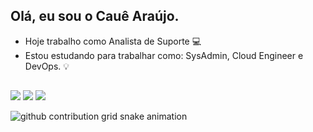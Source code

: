 ## Olá, eu sou o Cauê Araújo.

- Hoje trabalho como Analista de Suporte 💻
- Estou estudando para trabalhar como: SysAdmin, Cloud Engineer e DevOps. 💡

##
  <a href="https://instagram.com/cauearaujo00" target="_blank"><img src="https://img.shields.io/badge/-Instagram-%23E4405F?style=for-the-badge&logo=instagram&logoColor=white" target="_blank"></a>
 <a href="https://discord.gg/wagxzStdcR" target="_blank"><img src="https://img.shields.io/badge/Discord-7289DA?style=for-the-badge&logo=discord&logoColor=white" target="_blank"></a> 
  <a href="https://www.linkedin.com/in/cauê-araújo" target="_blank"><img src="https://img.shields.io/badge/-LinkedIn-%230077B5?style=for-the-badge&logo=linkedin&logoColor=white" target="_blank"></a> 
  </div>


<picture>
  <source media="(prefers-color-scheme: dark)" srcset="https://raw.githubusercontent.com/CaueArauj00/YourUser/output/github-contribution-grid-snake-dark.svg">
  <source media="(prefers-color-scheme: light)" srcset="https://raw.githubusercontent.com/CaueArauj00/YourUser/output/github-contribution-grid-snake.svg">
  <img alt="github contribution grid snake animation" src="https://raw.githubusercontent.com/CaueArauj00/YourUser/output/github-contribution-grid-snake.svg">
</picture>
